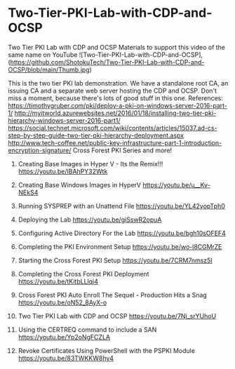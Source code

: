 # Two-Tier-PKI-Lab-with-CDP-and-OCSP
Two Tier PKI Lab with CDP and OCSP Materials to support this video of the same name on YouTube
![Two-Tier-PKI-Lab-with-CDP-and-OCSP],(https://github.com/ShotokuTech/Two-Tier-PKI-Lab-with-CDP-and-OCSP/blob/main/Thumb.jpg)

This is the two tier PKI lab demonstration. We have a standalone root CA, an issuing CA and a separate web server hosting the CDP and OCSP. Don't miss a moment, because there's lots of good stuff in this one.
References:
https://timothygruber.com/pki/deploy-a-pki-on-windows-server-2016-part-1/
http://myitworld.azurewebsites.net/2016/01/18/installing-two-tier-pki-hierarchy-windows-server-2016-part1/
https://social.technet.microsoft.com/wiki/contents/articles/15037.ad-cs-step-by-step-guide-two-tier-pki-hierarchy-deployment.aspx
http://www.tech-coffee.net/public-key-infrastructure-part-1-introduction-encryption-signature/
Cross Forest PKI Series and more!
1)  Creating Base Images in Hyper V - Its the Remix!!!
https://youtu.be/IBAhPY32Wtk

2)  Creating Base Windows Images in HyperV
https://youtu.be/u__Kv-NEkS4

3)  Running SYSPREP with an Unattend File
https://youtu.be/YL42yopTph0

4)  Deploying the Lab
https://youtu.be/giSswR2opuA

5)  Configuring Active Directory For the Lab
https://youtu.be/bgh10sOFEF4

6)  Completing the PKI Environment Setup
https://youtu.be/wo-l8CGMrZE

7)  Starting the Cross Forest PKI Setup
https://youtu.be/7CRM7nmsz5I

8)  Completing the Cross Forest PKI Deployment
https://youtu.be/tKitbLLlqi4

9)  Cross Forest PKI Auto Enroll The Sequel - Production Hits a Snag
https://youtu.be/oN52_8AyX-o

10) Two Tier PKI Lab with CDP and OCSP
https://youtu.be/7Nj_srYUhoU

11) Using the CERTREQ command to include a SAN
https://youtu.be/Yp2oNgFCZLA

12) Revoke Certificates Using PowerShell with the PSPKI Module
https://youtu.be/83TWKKW8hy4
